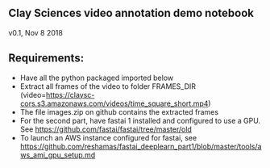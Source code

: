 
## Clay Sciences video annotation demo notebook
v0.1, Nov 8 2018

## Requirements:
* Have all the python packaged imported below
* Extract all frames of the video to folder FRAMES_DIR (video=https://claysc-cors.s3.amazonaws.com/videos/time_square_short.mp4)
* The file images.zip on github contains the extracted frames
* For the second part, have fastai 1 installed and configured to use a GPU. See https://github.com/fastai/fastai/tree/master/old
* To launch an AWS instance configured for fastai, see https://github.com/reshamas/fastai_deeplearn_part1/blob/master/tools/aws_ami_gpu_setup.md


